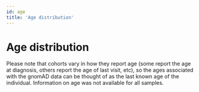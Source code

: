 ```yaml
---
id: age
title: 'Age distribution'
---
```


# Age distribution

Please note that cohorts vary in how they report age (some report the age at diagnosis, others report the age of last visit, etc), so the ages associated with the gnomAD data can be thought of as the last known age of the individual. Information on age was not available for all samples.
